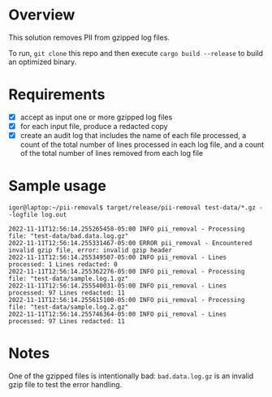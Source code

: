 # Overview
This solution removes PII from gzipped log files.

To run, `git clone` this repo and then execute `cargo build --release` to build an optimized binary.
# Requirements
- [x] accept as input one or more gzipped log files
- [x] for each input file, produce a redacted copy
- [x] create an audit log that includes the name of each file processed, a count of the total number of lines processed in each log file, and a count of the total number of lines removed from each log file

# Sample usage
```console
igor@laptop:~/pii-removal$ target/release/pii-removal test-data/*.gz --logfile log.out

2022-11-11T12:56:14.255265458-05:00 INFO pii_removal - Processing file: "test-data/bad.data.log.gz" 
2022-11-11T12:56:14.255331467-05:00 ERROR pii_removal - Encountered invalid gzip file, error: invalid gzip header
2022-11-11T12:56:14.255349507-05:00 INFO pii_removal - Lines processed: 1 Lines redacted: 0
2022-11-11T12:56:14.255362276-05:00 INFO pii_removal - Processing file: "test-data/sample.log.1.gz" 
2022-11-11T12:56:14.255540031-05:00 INFO pii_removal - Lines processed: 97 Lines redacted: 11
2022-11-11T12:56:14.255615100-05:00 INFO pii_removal - Processing file: "test-data/sample.log.2.gz" 
2022-11-11T12:56:14.255746364-05:00 INFO pii_removal - Lines processed: 97 Lines redacted: 11
```

# Notes
One of the gzipped files is intentionally bad: `bad.data.log.gz` is an invalid gzip file to test the error handling.
